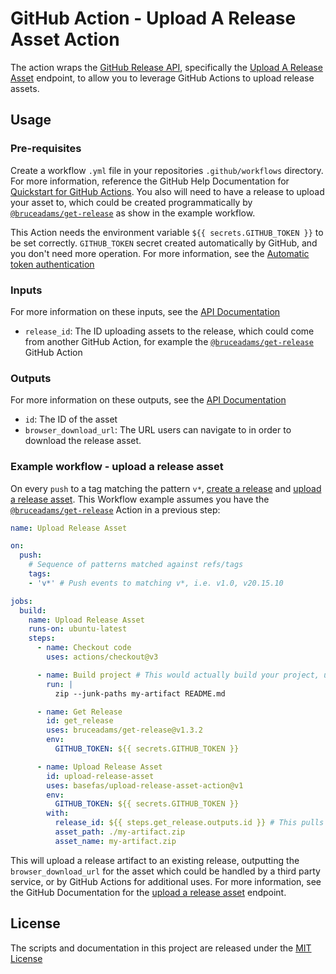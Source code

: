 # GitHub Action - Upload A Release Asset Action

The action wraps the [GitHub Release API](https://docs.github.com/en/rest/releases), specifically the [Upload A Release Asset](https://docs.github.com/en/rest/releases/assets#upload-a-release-asset) endpoint, to allow you to leverage GitHub Actions to upload release assets.

## Usage
### Pre-requisites
Create a workflow `.yml` file in your repositories `.github/workflows` directory. For more information, reference the GitHub Help Documentation for [Quickstart for GitHub Actions](https://docs.github.com/en/actions/quickstart). You also will need to have a release to upload your asset to, which could be created programmatically by [`@bruceadams/get-release`](https://github.com/bruceadams/get-release) as show in the example workflow.

This Action needs the environment variable `${{ secrets.GITHUB_TOKEN }}` to be set correctly.
`GITHUB_TOKEN` secret created automatically by GitHub, and you don't need more operation. For more information, see the [Automatic token authentication](https://docs.github.com/en/actions/security-guides/automatic-token-authentication)

### Inputs
For more information on these inputs, see the [API Documentation](https://docs.github.com/en/rest/releases/assets#upload-a-release-asset) <Parameters>

- `release_id`: The ID uploading assets to the release, which could come from another GitHub Action, for example the [`@bruceadams/get-release`](https://github.com/bruceadams/get-release) GitHub Action

### Outputs
For more information on these outputs, see the [API Documentation](https://docs.github.com/en/rest/releases/assets#upload-a-release-asset) <Response for successful upload>

- `id`: The ID of the asset
- `browser_download_url`: The URL users can navigate to in order to download the release asset.

### Example workflow - upload a release asset
On every `push` to a tag matching the pattern `v*`, [create a release](https://docs.github.com/en/rest/releases/releases#create-a-release) and [upload a release asset](https://docs.github.com/en/rest/releases/assets#upload-a-release-asset). This Workflow example assumes you have the [`@bruceadams/get-release`](https://github.com/bruceadams/get-release) Action in a previous step:

```yaml
name: Upload Release Asset

on:
  push:
    # Sequence of patterns matched against refs/tags
    tags:
    - 'v*' # Push events to matching v*, i.e. v1.0, v20.15.10

jobs:
  build:
    name: Upload Release Asset
    runs-on: ubuntu-latest
    steps:
      - name: Checkout code
        uses: actions/checkout@v3

      - name: Build project # This would actually build your project, using zip for an example artifact
        run: |
          zip --junk-paths my-artifact README.md

      - name: Get Release
        id: get_release
        uses: bruceadams/get-release@v1.3.2
        env:
          GITHUB_TOKEN: ${{ secrets.GITHUB_TOKEN }}

      - name: Upload Release Asset
        id: upload-release-asset 
        uses: basefas/upload-release-asset-action@v1
        env:
          GITHUB_TOKEN: ${{ secrets.GITHUB_TOKEN }}
        with:
          release_id: ${{ steps.get_release.outputs.id }} # This pulls from the Get RELEASE step above, referencing its ID to get its outputs object, which include a `id`.
          asset_path: ./my-artifact.zip
          asset_name: my-artifact.zip
```

This will upload a release artifact to an existing release, outputting the `browser_download_url` for the asset which could be handled by a third party service, or by GitHub Actions for additional uses. For more information, see the GitHub Documentation for the [upload a release asset](https://docs.github.com/en/rest/releases/assets#upload-a-release-asset) endpoint.

## License
The scripts and documentation in this project are released under the [MIT License](LICENSE)
